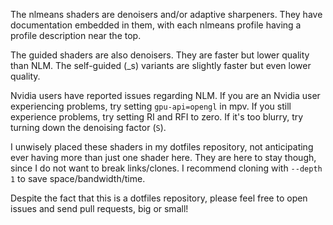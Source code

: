 The nlmeans shaders are denoisers and/or adaptive sharpeners. They have documentation embedded in them, with each nlmeans profile having a profile description near the top. 

The guided shaders are also denoisers. They are faster but lower quality than NLM. The self-guided (_s) variants are slightly faster but even lower quality.

Nvidia users have reported issues regarding NLM. If you are an Nvidia user experiencing problems, try setting `gpu-api=opengl` in mpv. If you still experience problems, try setting RI and RFI to zero. If it's too blurry, try turning down the denoising factor (`S`).

I unwisely placed these shaders in my dotfiles repository, not anticipating ever having more than just one shader here. They are here to stay though, since I do not want to break links/clones. I recommend cloning with `--depth 1` to save space/bandwidth/time.

Despite the fact that this is a dotfiles repository, please feel free to open issues and send pull requests, big or small!

